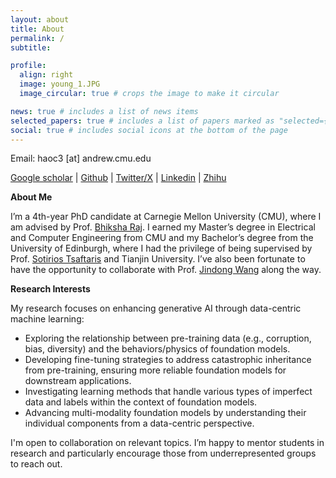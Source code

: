 ```yaml
---
layout: about
title: About
permalink: /
subtitle: 

profile:
  align: right
  image: young_1.JPG
  image_circular: true # crops the image to make it circular

news: true # includes a list of news items
selected_papers: true # includes a list of papers marked as "selected={true}"
social: true # includes social icons at the bottom of the page
---
```

Email: haoc3 [at] andrew.cmu.edu

[Google scholar](https://scholar.google.com/citations?user=tktqkhwAAAAJ&hl=en&authuser=1) | [Github](https://github.com/Hhhhhhao) | [Twitter/X](https://x.com/Hhhhao97) | [Linkedin](https://www.linkedin.com/in/haochen97/) | [Zhihu](https://www.zhihu.com/people/la-la-la-la-la-la-la-44-92)

**About Me**

I’m a 4th-year PhD candidate at Carnegie Mellon University (CMU), where I am advised by Prof. [Bhiksha Raj](https://cmu-mlsp.github.io/team/bhiksha_raj). I earned my Master’s degree in Electrical and Computer Engineering from CMU and my Bachelor’s degree from the University of Edinburgh, where I had the privilege of being supervised by Prof. [Sotirios Tsaftaris](https://vios.science/team/tsaftaris) and Tianjin University. I’ve also been fortunate to have the opportunity to collaborate with Prof. [Jindong Wang](https://jd92.wang/) along the way.

**Research Interests**

My research focuses on enhancing generative AI through data-centric machine learning:

* Exploring the relationship between pre-training data (e.g., corruption, bias, diversity) and the behaviors/physics of foundation models.
* Developing fine-tuning strategies to address catastrophic inheritance from pre-training, ensuring more reliable foundation models for downstream applications.
* Investigating learning methods that handle various types of imperfect data and labels within the context of foundation models.
* Advancing multi-modality foundation models by understanding their individual components from a data-centric perspective.

I'm open to collaboration on relevant topics. I’m happy to mentor students in research and particularly encourage those from underrepresented groups to reach out.
